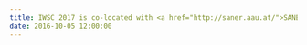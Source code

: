 ```yaml
---
title: IWSC 2017 is co-located with <a href="http://saner.aau.at/">SANER</a>!
date: 2016-10-05 12:00:00
---
```

